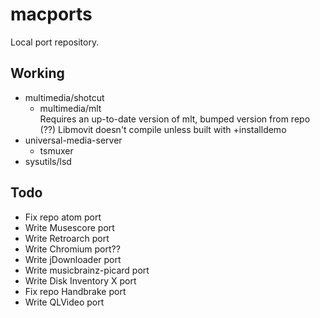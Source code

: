 # macports
Local port repository.

## Working
* multimedia/shotcut
  * multimedia/mlt  
  Requires an up-to-date version of mlt, bumped version from repo  
  (??) Libmovit doesn't compile unless built with +installdemo
* universal-media-server
  * tsmuxer
* sysutils/lsd

## Todo
* Fix repo atom port
* Write Musescore port
* Write Retroarch port
* Write Chromium port??
* Write jDownloader port
* Write musicbrainz-picard port
* Write Disk Inventory X port
* Fix repo Handbrake port
* Write QLVideo port
